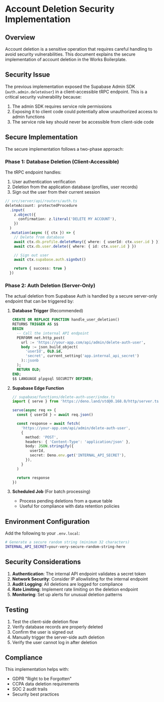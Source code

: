 # Account Deletion Security Implementation

## Overview

Account deletion is a sensitive operation that requires careful handling to
avoid security vulnerabilities. This document explains the secure implementation
of account deletion in the Works Boilerplate.

## Security Issue

The previous implementation exposed the Supabase Admin SDK
(`auth.admin.deleteUser`) in a client-accessible tRPC endpoint. This is a
critical security vulnerability because:

1. The admin SDK requires service role permissions
2. Exposing it to client code could potentially allow unauthorized access to
   admin functions
3. The service role key should never be accessible from client-side code

## Secure Implementation

The secure implementation follows a two-phase approach:

### Phase 1: Database Deletion (Client-Accessible)

The tRPC endpoint handles:

1. User authentication verification
2. Deletion from the application database (profiles, user records)
3. Sign out the user from their current session

```typescript
// src/server/api/routers/auth.ts
deleteAccount: protectedProcedure
  .input(
    z.object({
      confirmation: z.literal('DELETE MY ACCOUNT'),
    })
  )
  .mutation(async ({ ctx }) => {
    // Delete from database
    await ctx.db.profile.deleteMany({ where: { userId: ctx.user.id } })
    await ctx.db.user.delete({ where: { id: ctx.user.id } })

    // Sign out user
    await ctx.supabase.auth.signOut()

    return { success: true }
  })
```

### Phase 2: Auth Deletion (Server-Only)

The actual deletion from Supabase Auth is handled by a secure server-only
endpoint that can be triggered by:

1. **Database Trigger** (Recommended)

   ```sql
   CREATE OR REPLACE FUNCTION handle_user_deletion()
   RETURNS TRIGGER AS $$
   BEGIN
     -- Call the internal API endpoint
     PERFORM net.http_post(
       url := 'https://your-app.com/api/admin/delete-auth-user',
       body := json_build_object(
         'userId', OLD.id,
         'secret', current_setting('app.internal_api_secret')
       )::jsonb
     );
     RETURN OLD;
   END;
   $$ LANGUAGE plpgsql SECURITY DEFINER;
   ```

2. **Supabase Edge Function**

   ```typescript
   // supabase/functions/delete-auth-user/index.ts
   import { serve } from 'https://deno.land/std@0.168.0/http/server.ts'

   serve(async req => {
     const { userId } = await req.json()

     const response = await fetch(
       'https://your-app.com/api/admin/delete-auth-user',
       {
         method: 'POST',
         headers: { 'Content-Type': 'application/json' },
         body: JSON.stringify({
           userId,
           secret: Deno.env.get('INTERNAL_API_SECRET'),
         }),
       }
     )

     return response
   })
   ```

3. **Scheduled Job** (For batch processing)
   - Process pending deletions from a queue table
   - Useful for compliance with data retention policies

## Environment Configuration

Add the following to your `.env.local`:

```bash
# Generate a secure random string (minimum 32 characters)
INTERNAL_API_SECRET=your-very-secure-random-string-here
```

## Security Considerations

1. **Authentication**: The internal API endpoint validates a secret token
2. **Network Security**: Consider IP allowlisting for the internal endpoint
3. **Audit Logging**: All deletions are logged for compliance
4. **Rate Limiting**: Implement rate limiting on the deletion endpoint
5. **Monitoring**: Set up alerts for unusual deletion patterns

## Testing

1. Test the client-side deletion flow
2. Verify database records are properly deleted
3. Confirm the user is signed out
4. Manually trigger the server-side auth deletion
5. Verify the user cannot log in after deletion

## Compliance

This implementation helps with:

- GDPR "Right to be Forgotten"
- CCPA data deletion requirements
- SOC 2 audit trails
- Security best practices
